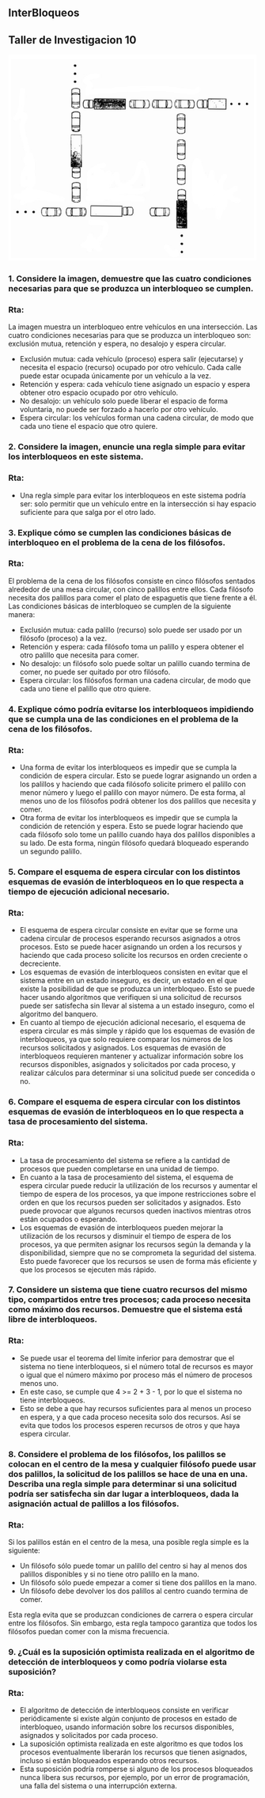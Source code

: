 ## InterBloqueos
## Taller de Investigacion 10

![Trancon](https://github.com/240-Johan/Sistemas_Operacionales/blob/main/Taller10/InterBloq_RL.png)

### 1. Considere la imagen, demuestre que las cuatro condiciones necesarias para que se produzca un interbloqueo se cumplen.
### Rta:
La imagen muestra un interbloqueo entre vehículos en una intersección.
Las cuatro condiciones necesarias para que se produzca un interbloqueo son: exclusión mutua, retención y espera, no desalojo y espera circular.
   * Exclusión mutua: cada vehículo (proceso) espera salir (ejecutarse) y necesita el espacio (recurso) ocupado por otro vehículo. Cada calle puede estar ocupada únicamente por un vehículo a la vez. 
   *  Retención y espera: cada vehículo tiene asignado un espacio y espera obtener otro espacio ocupado por otro vehículo.
   * No desalojo: un vehículo solo puede liberar el espacio de forma voluntaria, no puede ser forzado a hacerlo por otro vehículo.
   * Espera circular: los vehículos forman una cadena circular, de modo que cada uno tiene el espacio que otro quiere.

### 2. Considere la imagen, enuncie una regla simple para evitar los interbloqueos en este sistema.
### Rta:
   * Una regla simple para evitar los interbloqueos en este sistema podría ser: solo permitir que un vehículo entre en la intersección si hay espacio suficiente para que salga por el otro lado.

### 3. Explique cómo se cumplen las condiciones básicas de interbloqueo en el problema de la cena de los filósofos.
### Rta:
El problema de la cena de los filósofos consiste en cinco filósofos sentados alrededor de una mesa circular, con cinco palillos entre ellos. Cada filósofo necesita dos palillos para comer el plato de espaguetis que tiene frente a él.
Las condiciones básicas de interbloqueo se cumplen de la siguiente manera:
   * Exclusión mutua: cada palillo (recurso) solo puede ser usado por un filósofo (proceso) a la vez.
   * Retención y espera: cada filósofo toma un palillo y espera obtener el otro palillo que necesita para comer.
   * No desalojo: un filósofo solo puede soltar un palillo cuando termina de comer, no puede ser quitado por otro filósofo.
   * Espera circular: los filósofos forman una cadena circular, de modo que cada uno tiene el palillo que otro quiere.

### 4. Explique cómo podría evitarse los interbloqueos impidiendo que se cumpla una de las condiciones en el problema de la cena de los filósofos.
### Rta:
   * Una forma de evitar los interbloqueos es impedir que se cumpla la condición de espera circular. Esto se puede lograr asignando un orden a los palillos y haciendo que cada filósofo solicite primero el palillo con menor número y luego el palillo con mayor número. De esta forma, al menos uno de los filósofos podrá obtener los dos palillos que necesita y comer.
   * Otra forma de evitar los interbloqueos es impedir que se cumpla la condición de retención y espera. Esto se puede lograr haciendo que cada filósofo solo tome un palillo cuando haya dos palillos disponibles a su lado. De esta forma, ningún filósofo quedará bloqueado esperando un segundo palillo.

### 5. Compare el esquema de espera circular con los distintos esquemas de evasión de interbloqueos en lo que respecta a tiempo de ejecución adicional necesario.
### Rta:
   * El esquema de espera circular consiste en evitar que se forme una cadena circular de procesos esperando recursos asignados a otros procesos. Esto se puede hacer asignando un orden a los recursos y haciendo que cada proceso solicite los recursos en orden creciente o decreciente.
   * Los esquemas de evasión de interbloqueos consisten en evitar que el sistema entre en un estado inseguro, es decir, un estado en el que existe la posibilidad de que se produzca un interbloqueo. Esto se puede hacer usando algoritmos que verifiquen si una solicitud de recursos puede ser satisfecha sin llevar al sistema a un estado inseguro, como el algoritmo del banquero.
   * En cuanto al tiempo de ejecución adicional necesario, el esquema de espera circular es más simple y rápido que los esquemas de evasión de interbloqueos, ya que solo requiere comparar los números de los recursos solicitados y asignados. Los esquemas de evasión de interbloqueos requieren mantener y actualizar información sobre los recursos disponibles, asignados y solicitados por cada proceso, y realizar cálculos para determinar si una solicitud puede ser concedida o no.

### 6. Compare el esquema de espera circular con los distintos esquemas de evasión de interbloqueos en lo que respecta a tasa de procesamiento del sistema.
### Rta:
   * La tasa de procesamiento del sistema se refiere a la cantidad de procesos que pueden completarse en una unidad de tiempo.
   * En cuanto a la tasa de procesamiento del sistema, el esquema de espera circular puede reducir la utilización de los recursos y aumentar el tiempo de espera de los procesos, ya que impone restricciones sobre el orden en que los recursos pueden ser solicitados y asignados. Esto puede provocar que algunos recursos queden inactivos mientras otros están ocupados o esperando.
   * Los esquemas de evasión de interbloqueos pueden mejorar la utilización de los recursos y disminuir el tiempo de espera de los procesos, ya que permiten asignar los recursos según la demanda y la disponibilidad, siempre que no se comprometa la seguridad del sistema. Esto puede favorecer que los recursos se usen de forma más eficiente y que los procesos se ejecuten más rápido.

### 7. Considere un sistema que tiene cuatro recursos del mismo tipo, compartidos entre tres procesos; cada proceso necesita como máximo dos recursos. Demuestre que el sistema está libre de interbloqueos.
### Rta:
   * Se puede usar el teorema del límite inferior para demostrar que el sistema no tiene interbloqueos, si el número total de recursos es mayor o igual que el número máximo por proceso más el número de procesos menos uno.
   * En este caso, se cumple que 4 >= 2 + 3 - 1, por lo que el sistema no tiene interbloqueos.
   * Esto se debe a que hay recursos suficientes para al menos un proceso en espera, y a que cada proceso necesita solo dos recursos. Así se evita que todos los procesos esperen recursos de otros y que haya espera circular.

### 8. Considere el problema de los filósofos, los palillos se colocan en el centro de la mesa y cualquier filósofo puede usar dos palillos, la solicitud de los palillos se hace de una en una. Describa una regla simple para determinar si una solicitud podría ser satisfecha sin dar lugar a interbloqueos, dada la asignación actual de palillos a los filósofos.
### Rta:
   Si los palillos están en el centro de la mesa, una posible regla simple es la siguiente:
   * Un filósofo sólo puede tomar un palillo del centro si hay al menos dos palillos disponibles y si no tiene otro palillo en la mano.
   * Un filósofo sólo puede empezar a comer si tiene dos palillos en la mano.
   * Un filósofo debe devolver los dos palillos al centro cuando termina de comer.

Esta regla evita que se produzcan condiciones de carrera o espera circular entre los filósofos. Sin embargo, esta regla tampoco garantiza que todos los filósofos puedan comer con la misma frecuencia.

### 9. ¿Cuál es la suposición optimista realizada en el algoritmo de detección de interbloqueos y como podría violarse esta suposición?
### Rta:
   * El algoritmo de detección de interbloqueos consiste en verificar periódicamente si existe algún conjunto de procesos en estado de interbloqueo, usando información sobre los recursos disponibles, asignados y solicitados por cada proceso.
   * La suposición optimista realizada en este algoritmo es que todos los procesos eventualmente liberarán los recursos que tienen asignados, incluso si están bloqueados esperando otros recursos.
   * Esta suposición podría romperse si alguno de los procesos bloqueados nunca libera sus recursos, por ejemplo, por un error de programación, una falla del sistema o una interrupción externa.
